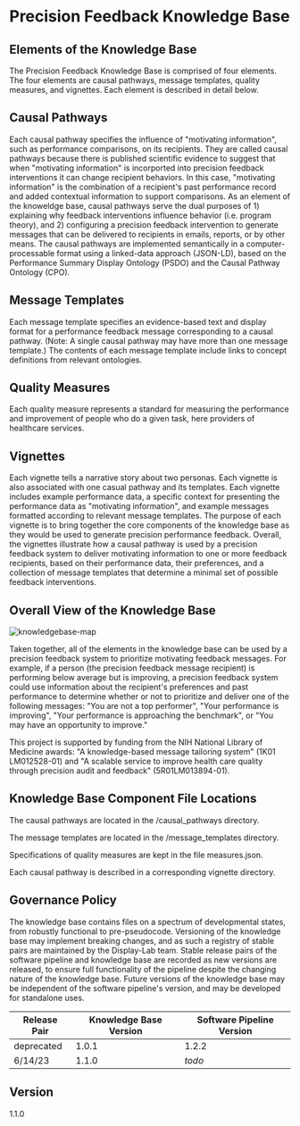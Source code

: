 # Precision Feedback Knowledge Base

## Elements of the Knowledge Base

The Precision Feedback Knowledge Base is comprised of four elements. The four elements are causal pathways, message templates, quality measures, and vignettes. Each element is described in detail below.

## Causal Pathways

Each causal pathway specifies the influence of "motivating information", such as performance comparisons, on its recipients. They are called causal pathways because there is published scientific evidence to suggest that when "motivating information" is incorported into precision feedback interventions it can change recipient behaviors. In this case, "motivating information" is the combination of a recipient's past performance record and added contextual information to support comparisons. As an element of the knoweldge base, causal pathways serve the dual purposes of 1) explaining why feedback interventions influence behavior (i.e. program theory), and 2) configuring a precision feedback intervention to generate messages that can be delivered to recipients in emails, reports, or by other means. The causal pathways are implemented semantically in a computer-processable format using a linked-data approach (JSON-LD), based on the Performance Summary Display Ontology (PSDO) and the Causal Pathway Ontology (CPO).

## Message Templates

 Each message template specifies an evidence-based text and display format for a performance feedback message corresponding to a causal pathway. (Note: A single causal pathway may have more than one message template.) The contents of each message template include links to concept definitions from relevant ontologies.

## Quality Measures

 Each quality measure represents a standard for measuring the performance and improvement of people who do a given task, here providers of healthcare services.

## Vignettes

 Each vignette tells a narrative story about two personas. Each vignette is also associated with one casual pathway and its templates. Each vignette includes example performance data, a specific context for presenting the performance data as "motivating information", and example messages formatted according to relevant message templates. The purpose of each vignette is to bring together the core components of the knowledge base as they would be used to generate precision performance feedback. Overall, the vignettes illustrate how a causal pathway is used by a precision feedback system to deliver motivating information to one or more feedback recipients, based on their performance data, their preferences, and a collection of message templates that determine a minimal set of possible feedback interventions.

## Overall View of the Knowledge Base
![knowledgebase-map](https://github.com/Display-Lab/knowledge-base/assets/133153871/abcd7acf-ca74-4fcb-a904-bfe1a13a6c16)

Taken together, all of the elements in the knowledge base can be used by a precision feedback system to prioritize motivating feedback messages. For example, if a person (the precision feedback message recipient) is performing below average but is improving, a precision feedback system could use information about the recipient's preferences and past performance to determine whether or not to prioritize and deliver one of the following messages: "You are not a top performer", "Your performance is improving", "Your performance is approaching the benchmark", or "You may have an opportunity to improve."

This project is supported by funding from the NIH National Library of Medicine awards: "A knowledge-based message tailoring system" (1K01 LM012528-01) and "A scalable service to improve health care quality through precision audit and feedback" (5R01LM013894-01).

## Knowledge Base Component File Locations

The causal pathways are located in the /causal_pathways directory.

The message templates are located in the /message_templates directory.

Specifications of quality measures are kept in the file measures.json.

Each causal pathway is described in a corresponding vignette directory.

## Governance Policy

The knowledge base contains files on a spectrum of developmental states, from robustly functional to pre-pseudocode. Versioning of the knowledge base may implement breaking changes, and as such a registry of stable pairs are maintained by the Display-Lab team. Stable release pairs of the software pipeline and knowledge base are recorded as new versions are released, to ensure full functionality of the pipeline despite the changing nature of the knowledge base. Future versions of the knowledge base may be independent of the software pipeline's version, and may be developed for standalone uses.

|Release Pair| Knowledge Base Version | Software Pipeline Version | 
|-|-|-|
| deprecated | 1.0.1 | 1.2.2 |
| 6/14/23 | 1.1.0 | *todo* |

## Version
1.1.0





